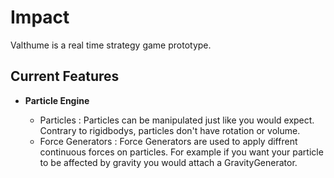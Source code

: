 # Impact

Valthume is a real time strategy game prototype. 

## Current Features

- **Particle Engine**

  - Particles : Particles can be manipulated just like you would expect. Contrary to rigidbodys, particles don't have rotation or volume.
  - Force Generators : Force Generators are used to apply diffrent continuous forces on particles. For example if you want your particle
    to be affected by gravity you would attach a GravityGenerator.
